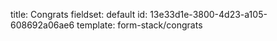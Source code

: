 title: Congrats
fieldset: default
id: 13e33d1e-3800-4d23-a105-608692a06ae6
template: form-stack/congrats

